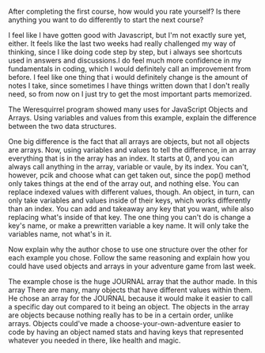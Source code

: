After completing the first course, how would you rate yourself? Is there anything you want to do differently to start the next course?

I feel like I have gotten good with Javascript, but I'm not exactly sure yet, either. It feels like the last two weeks had really challenged
my way of thinking, since I like doing code step by step, but i always see shortcuts used in answers and discussions.I do feel much more confidence in my
fundamentals in coding, which I would definitely call an improvement from before. I feel like one thing that i would definitely change is the amount of notes I take,
since sometimes I have things written down that I don't really need, so from now on I just try to get the most important parts memorized.

The Weresquirrel program showed many uses for JavaScript Objects and Arrays. Using variables and values 
from this example, explain the difference between the two data structures.

One big difference is the fact that all arrays are objects, but not all objects are arrays. Now, using variables and values to tell the difference, in an array
everything that is in the array has an index. It starts at 0, and you can always call anything in the array, variable or vaule, by its index.
You can't, however, pcik and choose what can get taken out, since the pop() method only takes things at the end of the array out, and nothing else. You can replace indexed 
values with different values, though. An object, in turn, can only take variables and values inside of their keys, which works differently than an index.
You can add and takeaway any key that you want, while also replacing what's inside of that key. The one thing you can't do is change a key's name, or make a prewritten variable 
a key name. It will only take the variables name, not what's in it. 

Now explain why the author chose to use one structure over the other for each example you chose. 
Follow the same reasoning and explain how you could have used objects and arrays in your adventure game from last week.

The example chose is the huge JOURNAL array that the author made. In this array There are many, many objects that have different values within them. He chose an array for the
JOURNAL because it would make it easier to call a specific day out compared to it being an object. The objects in the array are objects because nothing really has to be in a 
certain order, unlike arrays. Objects could've made a choose-your-own-adventure easier to code by having an object named stats and having keys that represented whatever you needed
in there, like health and magic.
